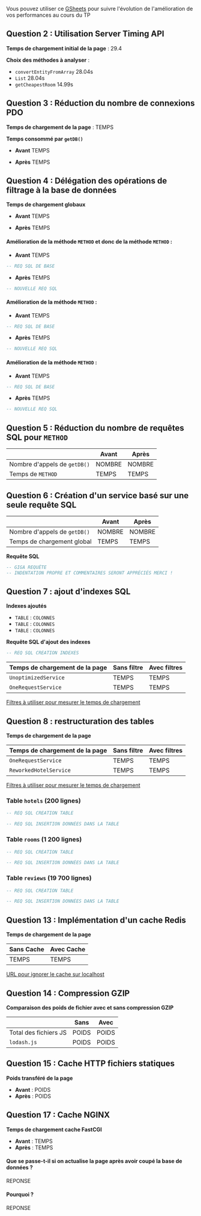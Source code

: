 Vous pouvez utiliser ce [GSheets](https://docs.google.com/spreadsheets/d/13Hw27U3CsoWGKJ-qDAunW9Kcmqe9ng8FROmZaLROU5c/copy?usp=sharing) pour suivre l'évolution de l'amélioration de vos performances au cours du TP 

## Question 2 : Utilisation Server Timing API

**Temps de chargement initial de la page** : 29.4

**Choix des méthodes à analyser** :

- `convertEntityFromArray` 28.04s
- `List` 28.04s
- `getCheapestRoom` 14.99s



## Question 3 : Réduction du nombre de connexions PDO

**Temps de chargement de la page** : TEMPS

**Temps consommé par `getDB()`** 

- **Avant** TEMPS

- **Après** TEMPS


## Question 4 : Délégation des opérations de filtrage à la base de données

**Temps de chargement globaux** 

- **Avant** TEMPS

- **Après** TEMPS


#### Amélioration de la méthode `METHOD` et donc de la méthode `METHOD` :

- **Avant** TEMPS

```sql
-- REQ SQL DE BASE
```

- **Après** TEMPS

```sql
-- NOUVELLE REQ SQL
```



#### Amélioration de la méthode `METHOD` :

- **Avant** TEMPS

```sql
-- REQ SQL DE BASE
```

- **Après** TEMPS

```sql
-- NOUVELLE REQ SQL
```



#### Amélioration de la méthode `METHOD` :

- **Avant** TEMPS

```sql
-- REQ SQL DE BASE
```

- **Après** TEMPS

```sql
-- NOUVELLE REQ SQL
```



## Question 5 : Réduction du nombre de requêtes SQL pour `METHOD`

|                              | **Avant** | **Après** |
|------------------------------|-----------|-----------|
| Nombre d'appels de `getDB()` | NOMBRE    | NOMBRE    |
 | Temps de `METHOD`            | TEMPS     | TEMPS     |

## Question 6 : Création d'un service basé sur une seule requête SQL

|                              | **Avant** | **Après** |
|------------------------------|-----------|-----------|
| Nombre d'appels de `getDB()` | NOMBRE    | NOMBRE    |
| Temps de chargement global   | TEMPS     | TEMPS     |

**Requête SQL**

```SQL
-- GIGA REQUÊTE
-- INDENTATION PROPRE ET COMMENTAIRES SERONT APPRÉCIÉS MERCI !
```

## Question 7 : ajout d'indexes SQL

**Indexes ajoutés**

- `TABLE` : `COLONNES`
- `TABLE` : `COLONNES`
- `TABLE` : `COLONNES`

**Requête SQL d'ajout des indexes** 

```sql
-- REQ SQL CREATION INDEXES
```

| Temps de chargement de la page | Sans filtre | Avec filtres |
|--------------------------------|-------------|--------------|
| `UnoptimizedService`           | TEMPS       | TEMPS        |
| `OneRequestService`            | TEMPS       | TEMPS        |
[Filtres à utiliser pour mesurer le temps de chargement](http://localhost/?types%5B%5D=Maison&types%5B%5D=Appartement&price%5Bmin%5D=200&price%5Bmax%5D=230&surface%5Bmin%5D=130&surface%5Bmax%5D=150&rooms=5&bathRooms=5&lat=46.988708&lng=3.160778&search=Nevers&distance=30)




## Question 8 : restructuration des tables

**Temps de chargement de la page**

| Temps de chargement de la page | Sans filtre | Avec filtres |
|--------------------------------|-------------|--------------|
| `OneRequestService`            | TEMPS       | TEMPS        |
| `ReworkedHotelService`         | TEMPS       | TEMPS        |

[Filtres à utiliser pour mesurer le temps de chargement](http://localhost/?types%5B%5D=Maison&types%5B%5D=Appartement&price%5Bmin%5D=200&price%5Bmax%5D=230&surface%5Bmin%5D=130&surface%5Bmax%5D=150&rooms=5&bathRooms=5&lat=46.988708&lng=3.160778&search=Nevers&distance=30)

### Table `hotels` (200 lignes)

```SQL
-- REQ SQL CREATION TABLE
```

```SQL
-- REQ SQL INSERTION DONNÉES DANS LA TABLE
```

### Table `rooms` (1 200 lignes)

```SQL
-- REQ SQL CREATION TABLE
```

```SQL
-- REQ SQL INSERTION DONNÉES DANS LA TABLE
```

### Table `reviews` (19 700 lignes)

```SQL
-- REQ SQL CREATION TABLE
```

```SQL
-- REQ SQL INSERTION DONNÉES DANS LA TABLE
```


## Question 13 : Implémentation d'un cache Redis

**Temps de chargement de la page**

| Sans Cache | Avec Cache |
|------------|------------|
| TEMPS      | TEMPS      |
[URL pour ignorer le cache sur localhost](http://localhost?skip_cache)

## Question 14 : Compression GZIP

**Comparaison des poids de fichier avec et sans compression GZIP**

|                       | Sans  | Avec  |
|-----------------------|-------|-------|
| Total des fichiers JS | POIDS | POIDS |
| `lodash.js`           | POIDS | POIDS |

## Question 15 : Cache HTTP fichiers statiques

**Poids transféré de la page**

- **Avant** : POIDS
- **Après** : POIDS

## Question 17 : Cache NGINX

**Temps de chargement cache FastCGI**

- **Avant** : TEMPS
- **Après** : TEMPS

#### Que se passe-t-il si on actualise la page après avoir coupé la base de données ?

REPONSE

#### Pourquoi ?

REPONSE

